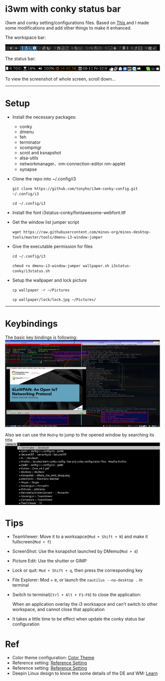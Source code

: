 i3wm with conky status bar
===

i3wm and conky setting/configurations files.
Based on [ This ](https://github.com/levinit/i3wm-config "i3wm-config") and I made some modifications and add other things to make it enhanced.

The workspace bar:

![](./Pics/workspaces.png)

The status bar:

![](./Pics/Conky_status.png)

To view the screenshot of whole screen, scroll down...

----------

#  Setup #
- Install the necessary packages:
  - conky
  - dmenu
  - feh
  - terminator
  - xcompmgr
  - scrot and ksnapshot
  - alsa-utils
  - networkmanager、nm-connection-editor nm-applet
  - synapse

- Clone the repo into ~/.config/i3

    `git clone https://github.com/tonyho/i3wm-conky-config.git ~/.config/i3`

    `cd ~/.config/i3`

- Install the font i3status-conky/fontawesome-webfont.ttf

- Get the window list jumper script

    `wget https://raw.githubusercontent.com/minos-org/minos-desktop-tools/master/tools/dmenu-i3-window-jumper`

- Give the executable permission for files

    `cd ~/.config/i3`

    `chmod +x dmenu-i3-window-jumper wallpaper.sh i3status-conky/i3status.sh`

- Setup the wallpaper and lock picture

    `cp wallpaper -r ~/Pictures`

    `cp wallpaper/lock/lock.jpg ~/Pictures/`


----------
# Keybindings
The basic key bindings is following:
![](./Pics/Whole_i3w_mini_descp.png)

Also we can use the `Mod+p` to jump to the opened window by searching its title
![](./Pics/i3w_window_jumper.png)

# Tips
- TeamViewer: Move it to a worksapce(`Mod + Shift + N`) and make it fullscreen(`Mod + f`)
- ScreenShot: Use the ksnapshot launched by DMemu(`Mod + d`)
- Picture Edit: Use the shutter or GIMP
- Lock or quit: `Mod + Shift + q`, then press the corresponding key
- File Explorer: Mod + e, or launch the `nautilus --no-desktop .` in terminal
- Switch to terminal(`Ctrl + Alt + F1~F6`) to close the application:

    When an application overlay the i3 worksapce and can't switch to other workspace,
    and cannot close that application
- It takes a little time to be effect when update the conky status bar configuration

# Ref
- Color theme configuration: [ Color Theme ](https://thomashunter.name/i3-configurator "i3wm-config")
- Reference setting: [Reference Setting](https://github.com/erikdubois/LinuxMint182i3 "i3wm-config")
- Reference setting: [Reference Setting](https://github.com/ID1258/oh-my-i3 "i3wm-config")
- Deepin Linux design to know the some details of the DE and WM: [Learn](http://www.jianshu.com/p/e871723f9460 "i3wm-config")
